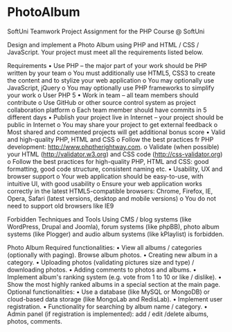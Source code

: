 PhotoAlbum
==========

SoftUni Teamwork Project Assignment for the PHP Course @ SoftUni

Design and implement a Photo Album using PHP and HTML / CSS / JavaScript. Your project must meet all the requirements listed below.

Requirements
•	Use PHP – the major part of your work should be PHP written by your team
	o	You must additionally use HTML5, CSS3 to create the content and to stylize your web application
	o	You may optionally use JavaScript, jQuery
	o	You may optionally use PHP frameworks to simplify your work
	o	User PHP 5
•	Work in team – all team members should contribute
	o	Use GitHub or other source control system as project collaboration platform
	o	Each team member should have commits in 5 different days
•	Publish your project live in Internet – your project should be public in Internet
	o	You may share your project to get external feedback
	o	Most shared and commented projects will get additional bonus score
•	Valid and high-quality PHP, HTML and CSS
	o	Follow the best practices fr PHP development: http://www.phptherightway.com.
	o	Validate (when possible) your HTML (http://validator.w3.org) and CSS code (http://css-validator.org)
	o	Follow the best practices for high-quality PHP, HTML and CSS: good formatting, good code structure, consistent naming etc.
•	Usability, UX and browser support
	o	Your web application should be easy-to-use, with intuitive UI, with good usability
	o	Ensure your web application works correctly in the latest HTML5-compatible browsers: Chrome, Firefox, IE, Opera, Safari (latest versions, desktop and mobile versions)
	o	You do not need to support old browsers like IE9

Forbidden Techniques and Tools
	Using CMS / blog systems (like WordPress, Drupal and Joomla), forum systems (like phpBB), photo album systems (like Plogger) and audio album systems (like kPlaylist) is forbidden.

Photo Album
Required functionalities:
	•	View all albums / categories (optionally with paging). Browse album photos.
	•	Creating new album in a category.
	•	Uploading photos (validating pictures size and type) / downloading photos.
	•	Adding comments to photos and albums.
	•	Implement album's ranking system (e.g. vote from 1 to 10 or like / dislike).
	•	Show the most highly ranked albums in a special section at the main page.
	Optional functionalities:
	•	Use a database (like MySQL or MongoDB) or cloud-based data storage (like MongoLab and RedisLab).
	•	Implement user registration.
	•	Functionality for searching by album name / category.
	•	Admin panel (if registration is implemented): add / edit /delete albums, photos, comments.